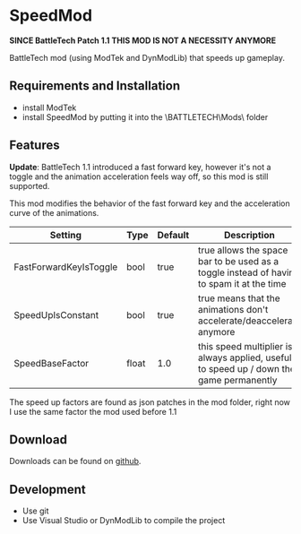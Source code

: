# SpeedMod

**SINCE BattleTech Patch 1.1 THIS MOD IS NOT A NECESSITY ANYMORE**

BattleTech mod (using ModTek and DynModLib) that speeds up gameplay.

## Requirements and Installation

* install ModTek
* install SpeedMod by putting it into the \BATTLETECH\Mods\ folder

## Features

**Update**: BattleTech 1.1 introduced a fast forward key, however it's not a toggle and the animation acceleration feels way off, so this mod is still supported.

This mod modifies the behavior of the fast forward key and the acceleration curve of the animations.

Setting | Type | Default | Description
--- | --- | --- | ---
FastForwardKeyIsToggle | bool | true | true allows the space bar to be used as a toggle instead of having to spam it at the time
SpeedUpIsConstant | bool | true | true means that the animations don't accelerate/deaccelerate anymore
SpeedBaseFactor | float | 1.0 | this speed multiplier is always applied, useful to speed up / down the game permanently

The speed up factors are found as json patches in the mod folder, right now I use the same factor the mod used before 1.1 

## Download

Downloads can be found on [github](https://github.com/CptMoore/SpeedMod/).

## Development

* Use git
* Use Visual Studio or DynModLib to compile the project
